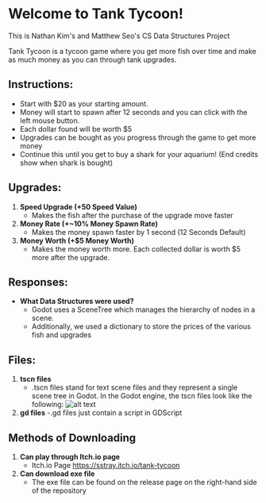 
# Welcome to Tank Tycoon!

This is Nathan Kim's and Matthew Seo's CS Data Structures Project

Tank Tycoon is a tycoon game where you get more fish over time and make as much money as you can through tank upgrades. 

## Instructions:

- Start with $20 as your starting amount.
- Money will start to spawn after 12 seconds and you can click with the left mouse button.
- Each dollar found will be worth $5
- Upgrades can be bought as you progress through the game to get more money
- Continue this until you get to buy a shark for your aquarium! (End credits show when shark is bought)

## Upgrades:
1. **Speed Upgrade (+50 Speed Value)**
   - Makes the fish after the purchase of the upgrade move faster
2. **Money Rate (+~10% Money Spawn Rate)**
   - Makes the money spawn faster by 1 second (12 Seconds Default)
3. **Money Worth (+$5 Money Worth)**
   - Makes the money worth more. Each collected dollar is worth $5 more after the upgrade.

## Responses:
- **What Data Structures were used?**
   - Godot uses a SceneTree which manages the hierarchy of nodes in a scene.
   - Additionally, we used a dictionary to store the prices of the various fish and upgrades


## Files:
1. **tscn files**
   - .tscn files stand for text scene files and they represent a single scene tree in Godot. In the Godot engine, the tscn files look like the following:
     ![alt text](https://docs.godotengine.org/en/stable/_images/nodes_and_scenes_05_editor_with_label.webp)
 2. **gd files**
    -.gd files just contain a script in GDScript

## Methods of Downloading
 1. **Can play through Itch.io page**
    - Itch.io Page https://sstray.itch.io/tank-tycoon
 2. **Can download exe file**
    - The exe file can be found on the release page on the right-hand side of the repository

